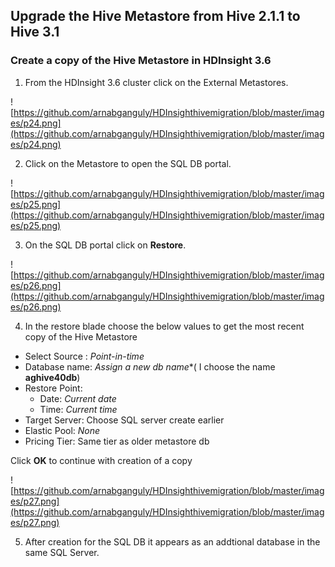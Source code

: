 
## Upgrade the Hive Metastore from Hive 2.1.1 to Hive 3.1

### Create a copy of the Hive Metastore in HDInsight 3.6

1. From the HDInsight 3.6 cluster click on the External Metastores.

![https://github.com/arnabganguly/HDInsighthivemigration/blob/master/images/p24.png](https://github.com/arnabganguly/HDInsighthivemigration/blob/master/images/p24.png)

2. Click on the Metastore to open the SQL DB portal.  

![https://github.com/arnabganguly/HDInsighthivemigration/blob/master/images/p25.png](https://github.com/arnabganguly/HDInsighthivemigration/blob/master/images/p25.png)

3. On the SQL DB portal click on **Restore**. 

![https://github.com/arnabganguly/HDInsighthivemigration/blob/master/images/p26.png](https://github.com/arnabganguly/HDInsighthivemigration/blob/master/images/p26.png)

 4. In the restore blade choose the below values to get the most recent copy of the Hive Metastore 
     
 - Select Source : *Point-in-time*
 - Database name: *Assign a new db name**( I choose the name **aghive40db**)
 - Restore Point: 
    - Date: *Current date*
    -  Time: *Current time* 
  - Target Server: Choose SQL server create earlier
  - Elastic Pool: *None*
  - Pricing Tier: Same tier as older metastore db 
 
 Click **OK** to continue with creation of a copy

![https://github.com/arnabganguly/HDInsighthivemigration/blob/master/images/p27.png](https://github.com/arnabganguly/HDInsighthivemigration/blob/master/images/p27.png)
 
5. After creation for the SQL DB it appears as an addtional database in the same SQL Server.




<!--stackedit_data:
eyJoaXN0b3J5IjpbMTY3MzI2NzU4NiwxNjMzMDc0OTM3LC0xOT
g0MTc1NzUzLDIwNDAyOTc2MjJdfQ==
-->